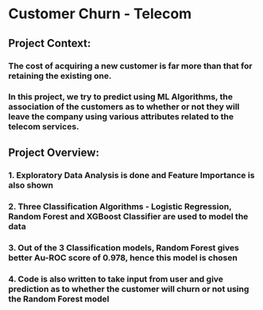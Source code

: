 # Customer Churn - Telecom
## Project Context:
### The cost of acquiring a new customer is far more than that for retaining the existing one. 
### In this project, we try to predict using ML Algorithms, the association of the customers as to whether or not they will leave the company using various attributes related to the telecom services.
## Project Overview:
### 1. Exploratory Data Analysis is done and Feature Importance is also shown
### 2. Three Classification Algorithms - Logistic Regression, Random Forest and XGBoost Classifier are used to model the data
### 3. Out of the 3 Classification models, Random Forest gives better Au-ROC score of 0.978, hence this model is chosen
### 4. Code is also written to take input from user and give prediction as to whether the customer will churn or not using the Random Forest model
